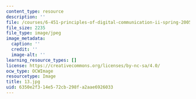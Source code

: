 ```yaml
---
content_type: resource
description: ''
file: /courses/6-451-principles-of-digital-communication-ii-spring-2005/6350e2f314e572cb298fa2aae6926033_13.jpg
file_size: 2235
file_type: image/jpeg
image_metadata:
  caption: ''
  credit: ''
  image-alt: ''
learning_resource_types: []
license: https://creativecommons.org/licenses/by-nc-sa/4.0/
ocw_type: OCWImage
resourcetype: Image
title: 13.jpg
uid: 6350e2f3-14e5-72cb-298f-a2aae6926033
---
```

